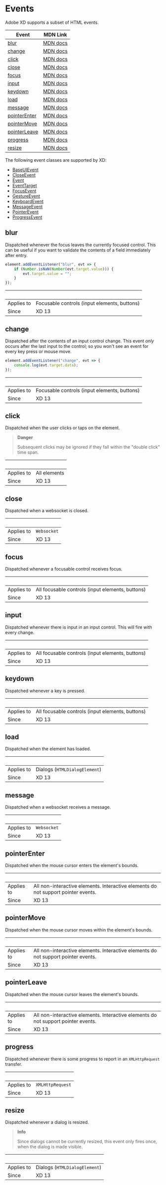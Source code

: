# Events

Adobe XD supports a subset of HTML events.

Event                                  | MDN Link
---------------------------------------|----------------------------------------
[blur](#blur)                          | [MDN docs](https://developer.mozilla.org/en-US/docs/Web/Events/blur)
[change](#change)                      | [MDN docs](https://developer.mozilla.org/en-US/docs/Web/Events/change)
[click](#click)                        | [MDN docs](https://developer.mozilla.org/en-US/docs/Web/Events/click)
[close](#close)                        | [MDN docs](https://developer.mozilla.org/en-US/docs/Web/Events/close)
[focus](#focus)                        | [MDN docs](https://developer.mozilla.org/en-US/docs/Web/Events/focus)
[input](#input)                        | [MDN docs](https://developer.mozilla.org/en-US/docs/Web/Events/input)
[keydown](#keydown)                    | [MDN docs](https://developer.mozilla.org/en-US/docs/Web/Events/keydown)
[load](#load)                          | [MDN docs](https://developer.mozilla.org/en-US/docs/Web/Events/load)
[message](#message)                    | [MDN docs](https://developer.mozilla.org/en-US/docs/Web/Events/message)
[pointerEnter](#pointerEnter)          | [MDN docs](https://developer.mozilla.org/en-US/docs/Web/Events/pointerEnter)
[pointerMove](#pointerMove)            | [MDN docs](https://developer.mozilla.org/en-US/docs/Web/Events/pointerMove)
[pointerLeave](#pointerLeave)          | [MDN docs](https://developer.mozilla.org/en-US/docs/Web/Events/pointerLeave)
[progress](#progress)                  | [MDN docs](https://developer.mozilla.org/en-US/docs/Web/Events/progress)
[resize](#resize)                      | [MDN docs](https://developer.mozilla.org/en-US/docs/Web/Events/resize)

The following event classes are supported by XD:

* [BaseUIEvent](./reference/uxp/class/BaseUIEvent.md)
* [CloseEvent](./reference/uxp/class/CloseEvent.md)
* [Event](./reference/uxp/class/Event.md)
* [EventTarget](./reference/uxp/class/EventTarget.md)
* [FocusEvent](./reference/uxp/class/FocusEvent.md)
* [GestureEvent](./reference/uxp/class/GestureEvent.md)
* [KeyboardEvent](./reference/uxp/class/KeyboardEvent.md)
* [MessageEvent](./reference/uxp/class/MessageEvent.md)
* [PointerEvent](./reference/uxp/class/PointerEvent.md)
* [ProgressEvent](./reference/uxp/class/ProgressEvent.md)

## blur

Dispatched whenever the focus leaves the currently focused control. This can be useful if you want to validate the contents of a field immediately after entry.

```js
element.addEventListener("blur", evt => {
    if (Number.isNaN(Number(evt.target.value))) {
        evt.target.value = "";
    }
});
```

 &nbsp;             | &nbsp;
--------------------|---------------------------------------
Applies to          | Focusable controls (input elements, buttons)
Since               | XD 13

## change

Dispatched after the contents of an input control change. This event _only_ occurs after the last input to the control; so you won't see an event for every key press or mouse move.

```js
element.addEventListener("change", evt => {
    console.log(evt.target.data);
});
```

 &nbsp;             | &nbsp;
--------------------|---------------------------------------
Applies to          | Focusable controls (input elements, buttons)
Since               | XD 13

## click

Dispatched when the user clicks or taps on the element.

> **Danger**
>
> Subsequent clicks may be ignored if they fall within the "double click" time span.

 &nbsp;             | &nbsp;
--------------------|---------------------------------------
Applies to          | All elements
Since               | XD 13

## close

Dispatched when a websocket is closed.

 &nbsp;             | &nbsp;
--------------------|---------------------------------------
Applies to          | `Websocket`
Since               | XD 13

## focus

Dispatched whenever a focusable control receives focus.

 &nbsp;             | &nbsp;
--------------------|---------------------------------------
Applies to          | All focusable controls (input elements, buttons)
Since               | XD 13

## input

Dispatched whenever there is input in an input control. This will fire with every change.

 &nbsp;             | &nbsp;
--------------------|---------------------------------------
Applies to          | All focusable controls (input elements, buttons)
Since               | XD 13

## keydown

Dispatched whenever a key is pressed.

 &nbsp;             | &nbsp;
--------------------|---------------------------------------
Applies to          | All focusable controls (input elements, buttons)
Since               | XD 13

## load

Dispatched when the element has loaded.

 &nbsp;             | &nbsp;
--------------------|---------------------------------------
Applies to          | Dialogs (`HTMLDialogElement`)
Since               | XD 13

## message

Dispatched when a websocket receives a message.

 &nbsp;             | &nbsp;
--------------------|---------------------------------------
Applies to          | `Websocket`
Since               | XD 13

## pointerEnter

Dispatched when the mouse cursor enters the element's bounds.

 &nbsp;             | &nbsp;
--------------------|---------------------------------------
Applies to          | All non-interactive elements. Interactive elements do not support pointer events.
Since               | XD 13

## pointerMove

Dispatched when the mouse cursor moves within the element's bounds.

 &nbsp;             | &nbsp;
--------------------|---------------------------------------
Applies to          | All non-interactive elements. Interactive elements do not support pointer events.
Since               | XD 13

## pointerLeave

Dispatched when the mouse cursor leaves the element's bounds.

 &nbsp;             | &nbsp;
--------------------|---------------------------------------
Applies to          | All non-interactive elements. Interactive elements do not support pointer events.
Since               | XD 13

## progress

Dispatched whenever there is some progress to report in an `XMLHttpRequest` transfer.

 &nbsp;             | &nbsp;
--------------------|---------------------------------------
Applies to          | `XMLHttpRequest`
Since               | XD 13

## resize

Dispatched whenever a dialog is resized.

> **Info**
>
> Since dialogs cannot be currently resized, this event only fires once, when the dialog is made visible.

 &nbsp;             | &nbsp;
--------------------|---------------------------------------
Applies to          | Dialogs (`HTMLDialogElement`)
Since               | XD 13
